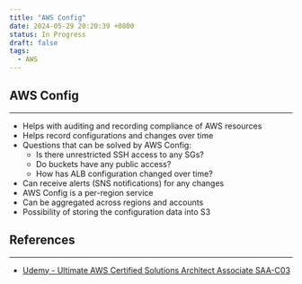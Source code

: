 ```yaml
---
title: "AWS Config"
date: 2024-05-29 20:20:39 +0800
status: In Progress
draft: false
tags:
  - AWS
---
```

## AWS Config
---
- Helps with auditing and recording compliance of AWS resources
- Helps record configurations and changes over time
- Questions that can be solved by AWS Config:
	- Is there unrestricted SSH access to any SGs?
	- Do buckets have any public access?
	- How has ALB configuration changed over time?
- Can receive alerts (SNS notifications) for any changes
- AWS Config is a per-region service
- Can be aggregated across regions and accounts
- Possibility of storing the configuration data into S3

## References
---
- [Udemy - Ultimate AWS Certified Solutions Architect Associate SAA-C03](https://www.udemy.com/course/aws-certified-solutions-architect-associate-saa-c03)
